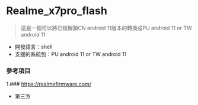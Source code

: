 # Realme_x7pro_flash
> 這是一個可以將已經解鎖CN android 11版本的轉換成PU android 11 or TW android 11
- 開發語言：shell
- 支援的系統包：PU android 11 or TW android 11

### 參考項目
1.### https://realmefirmware.com/
- 第三方
